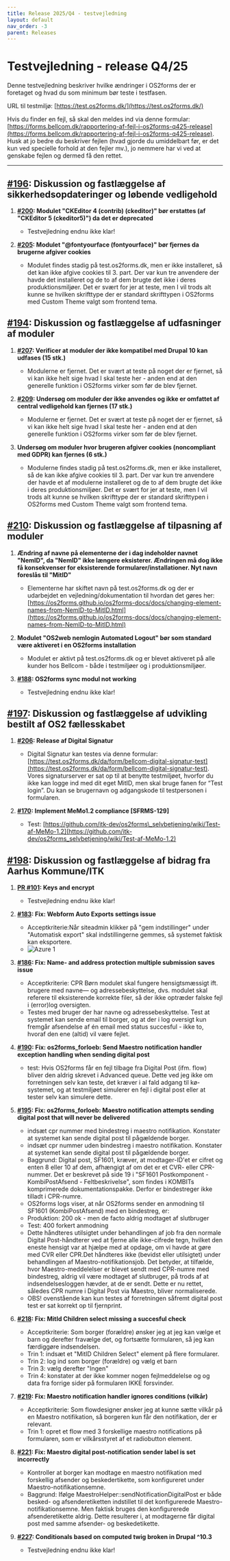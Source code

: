 ```yaml
---
title: Release 2025/Q4 - testvejledning
layout: default
nav_order: -3
parent: Releases
---
```


# Testvejledning - release Q4/25

Denne testvejledning beskriver hvilke ændringer i OS2forms der er foretaget og hvad du som minimum bør teste i testfasen.

URL til testmiljø: [https://test.os2forms.dk/](https://test.os2forms.dk/)

Hvis du finder en fejl, så skal den meldes ind via denne formular: [https://forms.bellcom.dk/rapportering-af-fejl-i-os2forms-q425-release](https://forms.bellcom.dk/rapportering-af-fejl-i-os2forms-q425-release). Husk at jo bedre du beskriver fejlen (hvad gjorde du umiddelbart før, er det kun ved specielle forhold at den fejler mv.), jo nemmere har vi ved at genskabe fejlen og dermed få den rettet.

---

## [#196](https://github.com/OS2Forms/os2forms/issues/196): Diskussion og fastlæggelse af sikkerhedsopdateringer og løbende vedligehold

1. [**#200**](https://github.com/OS2Forms/os2forms/issues/200)**: Modulet "CKEditor 4 (contrib) (ckeditor)" bør erstattes (af "CKEditor 5 (ckeditor5)") da det er deprecated**

   * Testvejledning endnu ikke klar!

2. [**#205**](https://github.com/OS2Forms/os2forms/issues/205)**: Modulet "@fontyourface (fontyourface)" bør fjernes da brugerne afgiver cookies**

   * Modulet findes stadig på test.os2forms.dk, men er ikke installeret, så det kan ikke afgive cookies til 3. part. Der var kun tre anvendere der havde det installeret og de to af dem brugte det ikke i deres produktionsmiljøer. Det er svært for jer at teste, men I vil trods alt kunne se hvilken skrifttype der er standard skrifttypen i OS2forms med Custom Theme valgt som frontend tema.

## [#194](https://github.com/OS2Forms/os2forms/issues/194): Diskussion og fastlæggelse af udfasninger af moduler

1. [**#207**](https://github.com/OS2Forms/os2forms/issues/207)**: Verificer at moduler der ikke kompatibel med Drupal 10 kan udfases (15 stk.)**

   * Modulerne er fjernet. Det er svært at teste på noget der er fjernet, så vi kan ikke helt sige hvad I skal teste her - anden end at den generelle funktion i OS2forms virker som før de blev fjernet.

2. [**#209**](https://github.com/OS2Forms/os2forms/issues/209)**: Undersøg om moduler der ikke anvendes og ikke er omfattet af central vedligehold kan fjernes (17 stk.)**

   * Modulerne er fjernet. Det er svært at teste på noget der er fjernet, så vi kan ikke helt sige hvad I skal teste her - anden end at den generelle funktion i OS2forms virker som før de blev fjernet.

3. **Undersøg om moduler hvor brugeren afgiver cookies (noncompliant med GDPR) kan fjernes (6 stk.)**

   * Modulerne findes stadig på test.os2forms.dk, men er ikke installeret, så de kan ikke afgive cookies til 3. part. Der var kun tre anvendere der havde et af modulerne installeret og de to af dem brugte det ikke i deres produktionsmiljøer. Det er svært for jer at teste, men I vil trods alt kunne se hvilken skrifttype der er standard skrifttypen i OS2forms med Custom Theme valgt som frontend tema.

## [#210](https://github.com/OS2Forms/os2forms/issues/210): Diskussion og fastlæggelse af tilpasning af moduler

1. **Ændring af navne på elementerne der i dag indeholder navnet "NemID", da "NemID" ikke længere eksisterer. Ændringen må dog ikke få konsekvenser for eksisterende formularer/installationer. Nyt navn foreslås til "MitID"**

   * Elementerne har skiftet navn på test.os2forms.dk og der er udarbejdet en vejledning/dokumentation til hvordan det gøres her: [https://os2forms.github.io/os2forms-docs/docs/changing-element-names-from-NemID-to-MitID.html](https://os2forms.github.io/os2forms-docs/docs/changing-element-names-from-NemID-to-MitID.html)

2. **Modulet "OS2web nemlogin Automated Logout" bør som standard være aktiveret i en OS2forms installation**

   * Modulet er aktivt på test.os2forms.dk og er blevet aktiveret på alle kunder hos Bellcom - både i testmiljøer og i produktionsmiljøer.

3. [**#188**](https://github.com/OS2Forms/os2forms/issues/188)**: OS2forms sync modul not working**

   * Testvejledning endnu ikke klar!

## [#197](https://github.com/OS2Forms/os2forms/issues/197): Diskussion og fastlæggelse af udvikling bestilt af OS2 fællesskabet

1. [**#206**](https://github.com/OS2Forms/os2forms/issues/206)**: Release af Digital Signatur**

   * Digital Signatur kan testes via denne formular: [https://test.os2forms.dk/da/form/bellcom-digital-signatur-test](https://test.os2forms.dk/da/form/bellcom-digital-signatur-test). Vores signaturserver er sat op til at benytte testmiljøet, hvorfor du ikke kan logge ind med dit eget MitID, men skal bruge fanen for “Test login”. Du kan se brugernavn og adgangskode til testpersonen i formularen.

2. [**#170**](https://github.com/OS2Forms/os2forms/issues/170)**: Implement MeMo1.2 compliance \[SFRMS-129]**

   * Test: [https://github.com/itk-dev/os2forms\_selvbetjening/wiki/Test-af-MeMo-1.2](https://github.com/itk-dev/os2forms_selvbetjening/wiki/Test-af-MeMo-1.2)

## [#198](https://github.com/OS2Forms/os2forms/issues/198): Diskussion og fastlæggelse af bidrag fra Aarhus Kommune/ITK

1. [**PR #101**](https://github.com/OS2Forms/os2forms/pull/101)**: Keys and encrypt**

   * Testvejledning endnu ikke klar!

2. [**#183**](https://github.com/OS2Forms/os2forms/issues/183)**: Fix: Webform Auto Exports settings issue**

   * Acceptkriterie:Når siteadmin klikker på "gem indstillinger" under "Automatisk export" skal indstillingerne gemmes, så systemet faktisk kan eksportere.
   * ![Azure 1](/docs/assets/webform-auto-exports-settings-issue.png)

3. [**#186**](https://github.com/OS2Forms/os2forms/issues/186)**: Fix: Name- and address protection multiple submission saves issue**

   * Acceptkriterie: CPR Børn modulet skal fungere hensigtsmæssigt ift. brugere med navne— og adressebeskyttelse, dvs. modulet skal referere til eksisterende korrekte filer, så der ikke optræder falske fejl i (error)log oversigten.
   * Testes med bruger der har navne og adressebeskyttelse. Test at systemet kan sende email til borger, og at der i log oversigt kun fremgår afsendelse af én email med status succesful -  ikke to, hvoraf den ene (altid) vil være fejlet.

4. [**#190**](https://github.com/OS2Forms/os2forms/issues/190)**: Fix: os2forms\_forloeb: Send Maestro notification handler exception handling when sending digital post**

   * test: Hvis OS2forms får en fejl tilbage fra Digital Post (ifm. flow) bliver den aldrig skrevet i Advanced queue. Dette ved jeg ikke om forretningen selv kan teste, det kræver i al fald adgang til kø-systemet, og at testmiljøet simulerer en fejl i digital post eller at tester selv kan simulere dette.

5. [**#195**](https://github.com/OS2Forms/os2forms/issues/195)**: Fix: os2forms\_forloeb: Maestro notification attempts sending digital post that will never be delivered**

   * indsæt cpr nummer med bindestreg i maestro notifikation. Konstater at systemet kan sende digital post til pågældende borger.
   * indsæt cpr nummer uden bindestreg i maestro notifikation. Konstater at systemet kan sende digital post til pågældende borger.
   * Baggrund: Digital post, SF1601, kræver, at modtager-ID'et er cifret og enten 8 eller 10 af dem, afhængigt af om det er et CVR- eller CPR-nummer. Det er beskrevet på side 19 i "SF1601 Postkomponent - KombiPostAfsend - Feltbeskrivelse", som findes i KOMBITs komprimerede dokumentationspakke.  Derfor er bindestreger ikke tilladt i CPR-numre.
   * OS2forms logs viser, at når OS2forms sender en anmodning til SF1601 (KombiPostAfsend) med en bindestreg, er:
   * Produktion: 200 ok - men de facto aldrig modtaget af slutbruger
   * Test: 400 forkert anmodning
   * Dette håndteres utilsigtet under behandlingen af ​​job fra den normale Digital Post-håndterer ved at fjerne alle ikke-cifrede tegn, hvilket den eneste hensigt var at hjælpe med at opdage, om vi havde at gøre med CVR eller CPR.Det håndteres ikke (bevidst eller utilsigtet) under behandlingen af ​​Maestro-notifikationsjob. Det betyder, at tilfælde, hvor Maestro-meddelelser er blevet sendt med CPR-numre med bindestreg, aldrig vil være modtaget af slutbruger, på trods af at indsendelsesloggen hævder, at de er sendt. Dette er nu rettet, således CPR numre i Digital Post via Maestro, bliver normaliserede.
   * OBS! ovenstående kan kun testes af forretningen såfremt digital post test er sat korrekt op til fjernprint.

6. [**#218**](https://github.com/OS2Forms/os2forms/issues/218)**: Fix: MitId Children select missing a succesful check**

   * Acceptkriterie: Som borger (forældre) ønsker jeg at jeg kan vælge et barn og derefter fravælge det, og fortsætte formularen, så jeg kan færdiggøre indsendelsen. 
   * Trin 1: indsæt et "MitID Children Select" element på flere formularer.
   * Trin 2: log ind som borger (forældre) og vælg et barn
   * Trin 3: vælg derefter "Ingen"
   * Trin 4: konstater at der ikke kommer nogen fejlmeddelelse og og data fra forrige sider på formularen IKKE forsvinder.

7. [**#219**](https://github.com/OS2Forms/os2forms/issues/219)**: Fix: Maestro notification handler ignores conditions (vilkår)**

   * Acceptkriterie: Som flowdesigner ønsker jeg at kunne sætte vilkår på en Maestro notifikation, så borgeren kun får den notifikation, der er relevant.
   * Trin 1: opret et flow med 3 forskellige maestro notifications på formularen, som er vilkårsstyret af et radiobutton element.

8. [**#221**](https://github.com/OS2Forms/os2forms/issues/221)**: Fix: Maestro digital post-notification sender label is set incorrectly**

   * Kontroller at borger kan modtage en maestro notifikation med forskellig afsender og beskedertikette, som konfigureret under Maestro-notifikationsemne.
   * Baggrund: Ifølge MaestroHelper::sendNotificationDigitalPost er både besked- og afsenderetiketten indstillet til det konfigurerede Maestro-notifikationsemne. Men faktisk bruges den konfigurerede afsenderetikette aldrig. Dette resulterer i, at modtagerne får digital post med samme afsender- og beskedetikette.

9. [**#227**](https://github.com/OS2Forms/os2forms/issues/227)**: Conditionals based on computed twig broken in Drupal ^10.3**

   * Testvejledning endnu ikke klar!

